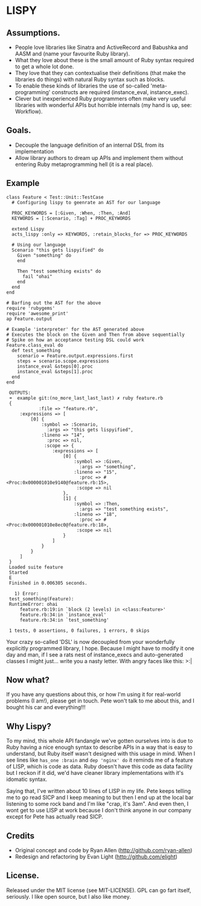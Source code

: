# LISPY

## Assumptions.

* People love libraries like Sinatra and ActiveRecord and Babushka and AASM and (name your favourite Ruby library).
* What they love about these is the small amount of Ruby syntax required to get a whole lot done.
* They love that they can contextualise their definitions (that make the libraries do things) with natural Ruby syntax such as blocks.
* To enable these kinds of libraries the use of so-called 'meta-programming' constructs are required (instance_eval, instance_exec).
* Clever but inexperienced Ruby programmers often make very useful libraries with wonderful APIs but horrible internals (my hand is up, see: Workflow).

## Goals.

* Decouple the language definition of an internal DSL from its implementation
* Allow library authors to dream up APIs and implement them without entering Ruby metaprogramming hell (it is a real place).

## Example
    class Feature < Test::Unit::TestCase
      # Configuring lispy to geenrate an AST for our language

      PROC_KEYWORDS = [:Given, :When, :Then, :And]
      KEYWORDS = [:Scenario, :Tag] + PROC_KEYWORDS

      extend Lispy
      acts_lispy :only => KEYWORDS, :retain_blocks_for => PROC_KEYWORDS

      # Using our language
      Scenario "this gets lispyified" do
        Given "something" do
        end

        Then "test something exists" do
          fail "ohai"
        end
      end
    end

    # Barfing out the AST for the above
    require 'rubygems'
    require 'awesome_print'
    ap Feature.output

    # Example 'interpreter' for the AST generated above
    # Executes the block on the Given and Then from above sequentially
    # Spike on how an acceptance testing DSL could work
    Feature.class_eval do
      def test_something
        scenario = Feature.output.expressions.first
        steps = scenario.scope.expressions
        instance_eval &steps[0].proc
        instance_eval &steps[1].proc
      end
    end

     OUTPUTS:
     ➜  example git:(no_more_last_last_last) ✗ ruby feature.rb
     {
                :file => "feature.rb",
         :expressions => [
             [0] {
                 :symbol => :Scenario,
                   :args => "this gets lispyified",
                 :lineno => "14",
                   :proc => nil,
                  :scope => {
                     :expressions => [
                         [0] {
                             :symbol => :Given,
                               :args => "something",
                             :lineno => "15",
                               :proc => #<Proc:0x000001010e9140@feature.rb:15>,
                              :scope => nil
                         },
                         [1] {
                             :symbol => :Then,
                               :args => "test something exists",
                             :lineno => "18",
                               :proc => #<Proc:0x000001010e8ec0@feature.rb:18>,
                              :scope => nil
                         }
                     ]
                 }
             }
         ]
     }
     Loaded suite feature
     Started
     E
     Finished in 0.006305 seconds.

       1) Error:
     test_something(Feature):
     RuntimeError: ohai
         feature.rb:19:in `block (2 levels) in <class:Feature>'
         feature.rb:34:in `instance_eval'
         feature.rb:34:in `test_something'

     1 tests, 0 assertions, 0 failures, 1 errors, 0 skips

Your crazy so-called 'DSL' is now decoupled from your wonderfully explicitly programmed library, I hope. Because I might have to modify it one day and man, if I see a rats nest of instance_execs and auto-generated classes I might just... write you a nasty letter. With angry faces like this: >:|

## Now what?

If you have any questions about this, or how I'm using it for real-world problems (I am!), please get in touch. Pete won't talk to me about this, and I bought his car and everything!!!

## Why Lispy?

To my mind, this whole API fandangle we've gotten ourselves into is due to Ruby having a nice enough syntax to describe APIs in a way that is easy to understand, but Ruby itself wasn't designed with this usage in mind. When I see lines like `has_one :brain` and `dep 'nginx' do` it reminds me of a feature of LISP, which is code as data. Ruby doesn't have this code as data facility but I reckon if it did, we'd have cleaner library implementations with it's idomatic syntax.

Saying that, I've written about 10 lines of LISP in my life. Pete keeps telling me to go read SICP and I keep meaning to but then I end up at the local bar listening to some rock band and I'm like "crap, it's 3am". And even then, I wont get to use LISP at work because I don't think anyone in our company except for Pete has actually read SICP.

## Credits

* Original concept and code by Ryan Allen (http://github.com/ryan-allen)
* Redesign and refactoring by Evan Light (http://github.com/elight)

## License.

Released under the MIT license (see MIT-LICENSE). GPL can go fart itself, seriously. I like open source, but I also like money.
